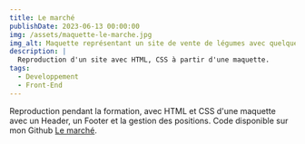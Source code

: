 ```yaml
---
title: Le marché
publishDate: 2023-06-13 00:00:00
img: /assets/maquette-le-marche.jpg
img_alt: Maquette représentant un site de vente de légumes avec quelques légumes.
description: |
  Reproduction d'un site avec HTML, CSS à partir d'une maquette.
tags:
  - Developpement
  - Front-End
---
```


Reproduction pendant la formation, avec HTML et CSS d'une maquette avec un Header, un Footer et la gestion des positions. Code disponible sur mon Github <a href="https://github.com/Francismant/lemarche">Le marché</a>.